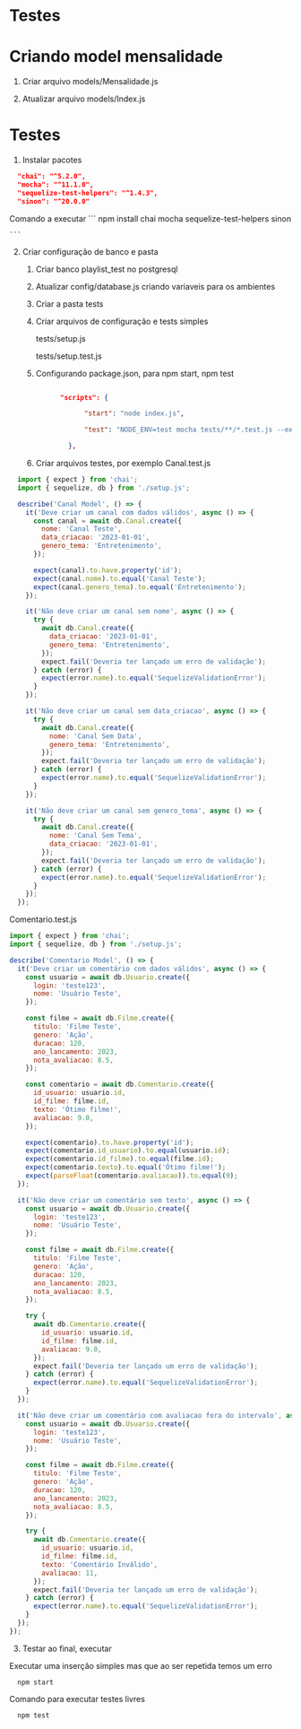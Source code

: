 # Testes

# Criando model mensalidade

1. Criar arquivo models/Mensalidade.js

2. Atualizar arquivo models/Index.js

# Testes

1. Instalar pacotes
  
  ```json
    "chai": "^5.2.0",
    "mocha": "^11.1.0",
    "sequelize-test-helpers": "^1.4.3",
    "sinon": "^20.0.0"
  ```
  Comando a executar
    ```
        npm install chai mocha sequelize-test-helpers sinon

    ```

2. Criar configuração de banco e pasta

    1. Criar banco playlist_test no postgresql

    2. Atualizar config/database.js criando variaveis para os ambientes

    3. Criar a pasta tests

    4. Criar arquivos de configuração e tests simples

        tests/setup.js

        tests/setup.test.js

    5. Configurando package.json, para npm start, npm test

        ```json

              "scripts": {

                    "start": "node index.js",

                    "test": "NODE_ENV=test mocha tests/**/*.test.js --exit"

                },

        ```

    6. Criar arquivos testes, por exemplo Canal.test.js
   
  ```js
    import { expect } from 'chai';
    import { sequelize, db } from './setup.js';

    describe('Canal Model', () => {
      it('Deve criar um canal com dados válidos', async () => {
        const canal = await db.Canal.create({
          nome: 'Canal Teste',
          data_criacao: '2023-01-01',
          genero_tema: 'Entretenimento',
        });

        expect(canal).to.have.property('id');
        expect(canal.nome).to.equal('Canal Teste');
        expect(canal.genero_tema).to.equal('Entretenimento');
      });

      it('Não deve criar um canal sem nome', async () => {
        try {
          await db.Canal.create({
            data_criacao: '2023-01-01',
            genero_tema: 'Entretenimento',
          });
          expect.fail('Deveria ter lançado um erro de validação');
        } catch (error) {
          expect(error.name).to.equal('SequelizeValidationError');
        }
      });

      it('Não deve criar um canal sem data_criacao', async () => {
        try {
          await db.Canal.create({
            nome: 'Canal Sem Data',
            genero_tema: 'Entretenimento',
          });
          expect.fail('Deveria ter lançado um erro de validação');
        } catch (error) {
          expect(error.name).to.equal('SequelizeValidationError');
        }
      });

      it('Não deve criar um canal sem genero_tema', async () => {
        try {
          await db.Canal.create({
            nome: 'Canal Sem Tema',
            data_criacao: '2023-01-01',
          });
          expect.fail('Deveria ter lançado um erro de validação');
        } catch (error) {
          expect(error.name).to.equal('SequelizeValidationError');
        }
      });
    });
  ```

  Comentario.test.js
  ```js
  import { expect } from 'chai';
  import { sequelize, db } from './setup.js';

  describe('Comentario Model', () => {
    it('Deve criar um comentário com dados válidos', async () => {
      const usuario = await db.Usuario.create({
        login: 'teste123',
        nome: 'Usuário Teste',
      });

      const filme = await db.Filme.create({
        titulo: 'Filme Teste',
        genero: 'Ação',
        duracao: 120,
        ano_lancamento: 2023,
        nota_avaliacao: 8.5,
      });

      const comentario = await db.Comentario.create({
        id_usuario: usuario.id,
        id_filme: filme.id,
        texto: 'Ótimo filme!',
        avaliacao: 9.0,
      });

      expect(comentario).to.have.property('id');
      expect(comentario.id_usuario).to.equal(usuario.id);
      expect(comentario.id_filme).to.equal(filme.id);
      expect(comentario.texto).to.equal('Ótimo filme!');
      expect(parseFloat(comentario.avaliacao)).to.equal(9);
    });

    it('Não deve criar um comentário sem texto', async () => {
      const usuario = await db.Usuario.create({
        login: 'teste123',
        nome: 'Usuário Teste',
      });

      const filme = await db.Filme.create({
        titulo: 'Filme Teste',
        genero: 'Ação',
        duracao: 120,
        ano_lancamento: 2023,
        nota_avaliacao: 8.5,
      });

      try {
        await db.Comentario.create({
          id_usuario: usuario.id,
          id_filme: filme.id,
          avaliacao: 9.0,
        });
        expect.fail('Deveria ter lançado um erro de validação');
      } catch (error) {
        expect(error.name).to.equal('SequelizeValidationError');
      }
    });

    it('Não deve criar um comentário com avaliacao fora do intervalo', async () => {
      const usuario = await db.Usuario.create({
        login: 'teste123',
        nome: 'Usuário Teste',
      });

      const filme = await db.Filme.create({
        titulo: 'Filme Teste',
        genero: 'Ação',
        duracao: 120,
        ano_lancamento: 2023,
        nota_avaliacao: 8.5,
      });

      try {
        await db.Comentario.create({
          id_usuario: usuario.id,
          id_filme: filme.id,
          texto: 'Comentário Inválido',
          avaliacao: 11,
        });
        expect.fail('Deveria ter lançado um erro de validação');
      } catch (error) {
        expect(error.name).to.equal('SequelizeValidationError');
      }
    });
  });
  ```

 
3. Testar ao final, executar
  
  Executar uma inserção simples mas que ao ser repetida temos um erro
  ```
    npm start
  ```

  Comando para executar testes livres
  ```
    npm test
  ```